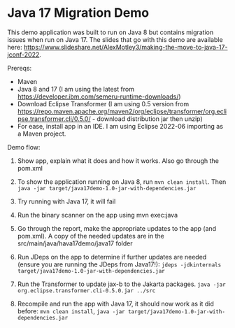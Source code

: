 # Java 17 Migration Demo

This demo application was built to run on Java 8 but contains migration issues when run on Java 17. The slides that go with this demo are available here: https://www.slideshare.net/AlexMotley3/making-the-move-to-java-17-jconf-2022.

Prereqs:
- Maven
- Java 8 and 17 (I am using the latest from https://developer.ibm.com/semeru-runtime-downloads/)
- Download Eclipse Transformer (I am using 0.5 version from https://repo.maven.apache.org/maven2/org/eclipse/transformer/org.eclipse.transformer.cli/0.5.0/ - download distribution jar then unzip)
- For ease, install app in an IDE. I am using Eclipse 2022-06 importing as a Maven project.

Demo flow:

1. Show app, explain what it does and how it works. Also go through the pom.xml

2. To show the application running on Java 8, run `mvn clean install`. Then `java -jar target/java17demo-1.0-jar-with-dependencies.jar`

3. Try running with Java 17, it will fail

4. Run the binary scanner on the app using mvn exec:java

5. Go through the report, make the appropriate updates to the app (and pom.xml). A copy of the needed updates are in the src/main/java/hava17demo/java17 folder

6. Run JDeps on the app to determine if further updates are needed (ensure you are running the JDeps from Java17!): `jdeps -jdkinternals target/java17demo-1.0-jar-with-dependencies.jar`

7. Run the Transformer to update jax-b to the Jakarta packages. `java -jar org.eclipse.transformer.cli-0.5.0.jar ../src`

8. Recompile and run the app with Java 17, it should now work as it did before: `mvn clean install`, `java -jar target/java17demo-1.0-jar-with-dependencies.jar`
